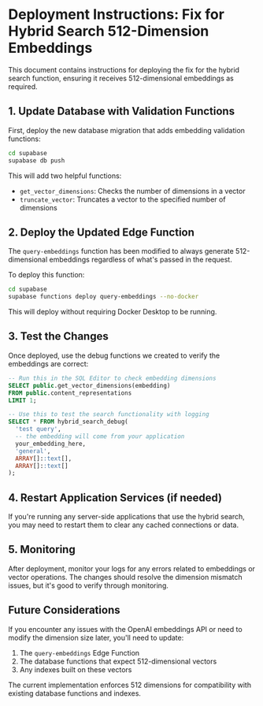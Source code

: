 # Deployment Instructions: Fix for Hybrid Search 512-Dimension Embeddings

This document contains instructions for deploying the fix for the hybrid search function, ensuring it receives 512-dimensional embeddings as required.

## 1. Update Database with Validation Functions

First, deploy the new database migration that adds embedding validation functions:

```bash
cd supabase
supabase db push
```

This will add two helpful functions:
- `get_vector_dimensions`: Checks the number of dimensions in a vector
- `truncate_vector`: Truncates a vector to the specified number of dimensions

## 2. Deploy the Updated Edge Function

The `query-embeddings` function has been modified to always generate 512-dimensional embeddings regardless of what's passed in the request.

To deploy this function:

```bash
cd supabase
supabase functions deploy query-embeddings --no-docker
```

This will deploy without requiring Docker Desktop to be running.

## 3. Test the Changes

Once deployed, use the debug functions we created to verify the embeddings are correct:

```sql
-- Run this in the SQL Editor to check embedding dimensions
SELECT public.get_vector_dimensions(embedding) 
FROM public.content_representations 
LIMIT 1;

-- Use this to test the search functionality with logging
SELECT * FROM hybrid_search_debug(
  'test query', 
  -- the embedding will come from your application
  your_embedding_here,
  'general',
  ARRAY[]::text[], 
  ARRAY[]::text[]
);
```

## 4. Restart Application Services (if needed)

If you're running any server-side applications that use the hybrid search, you may need to restart them to clear any cached connections or data.

## 5. Monitoring

After deployment, monitor your logs for any errors related to embeddings or vector operations. The changes should resolve the dimension mismatch issues, but it's good to verify through monitoring.

## Future Considerations

If you encounter any issues with the OpenAI embeddings API or need to modify the dimension size later, you'll need to update:

1. The `query-embeddings` Edge Function
2. The database functions that expect 512-dimensional vectors
3. Any indexes built on these vectors

The current implementation enforces 512 dimensions for compatibility with existing database functions and indexes. 